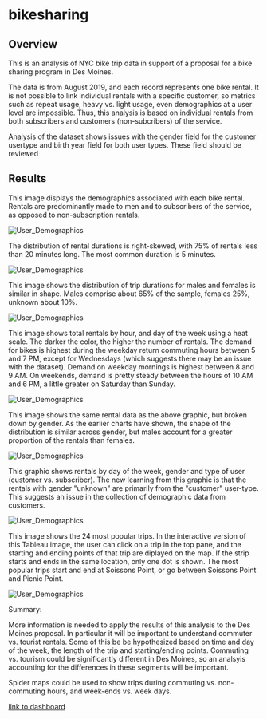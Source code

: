 # bikesharing

## Overview

This is an analysis of NYC bike trip data in support of a proposal for a bike sharing program in Des Moines.

The data is from August 2019, and each record represents one bike rental. It is not possible to link individual rentals with a specific customer, so metrics such as repeat usage, heavy vs. light usage, even demographics at a user level are impossible. Thus, this analysis is based on individual rentals from both subscribers and customers (non-subcribers) of the service.

Analysis of the dataset shows issues with the gender field for the customer usertype and birth year field for both user types. These field should be reviewed 

## Results

This image displays the demographics associated with each bike rental. Rentals are predominantly made to men and to subscribers of the service, as opposed to non-subscription rentals.

![User_Demographics](images/Story-1.PNG)

The distribution of rental durations is right-skewed, with 75% of rentals less than 20 minutes long. The most common duration is 5 minutes.

![User_Demographics](images/Story-2.PNG)

This image shows the distribution of trip durations for males and females is similar in shape. Males comprise about 65% of the sample, females 25%, unknown about 10%. 

![User_Demographics](images/Story-3.PNG)

This image shows total rentals by hour, and day of the week using a heat scale. The darker the color, the higher the number of rentals. The demand for bikes is highest during the weekday return commuting hours between 5 and 7 PM, except for Wednesdays (which suggests there may be an issue with the dataset). Demand on weekday mornings is highest between 8 and 9 AM. On weekends, demand is pretty steady between the hours of 10 AM and 6 PM, a little greater on Saturday than Sunday. 

![User_Demographics](images/Story-4.PNG)

This image shows the same rental data as the above graphic, but broken down by gender. As the earlier charts have shown, the shape of the distribution is similar across gender, but males account for a greater proportion of the rentals than females.

![User_Demographics](images/Story-5.PNG)

This graphic shows rentals by day of the week, gender and type of user (customer vs. subscriber). The new learning from this graphic is that the rentals with gender "unknown" are primarily from the "customer" user-type. This suggests an issue in the collection of demographic data from customers.

![User_Demographics](images/Story-6.PNG)

This image shows the 24 most popular trips. In the interactive version of this Tableau image, the user can click on a trip in the top pane, and the starting and ending points of that trip are diplayed on the map. If the strip starts and ends in the same location, only one dot is shown. The most popular trips start and end at Soissons Point, or go between Soissons Point and Picnic Point.

![User_Demographics](images/Story-7.PNG)

Summary:

More information is needed to apply the results of this analysis to the Des Moines proposal. In particular it will be important to understand commuter vs. tourist rentals. Some of this be be hypothesized based on time and day of the week, the length of the trip and starting/ending points. Commuting vs. tourism could be significantly different in Des Moines, so an analsyis accounting for the differences in these segments will be important.

Spider maps could be used to show trips during commuting vs. non-commuting hours, and week-ends vs. week days.

[link to dashboard](https://public.tableau.com/app/profile/kathy.morrissey/viz/Module14Challenge_16270642099540/CitiBikesNYC "link to dashboatf")